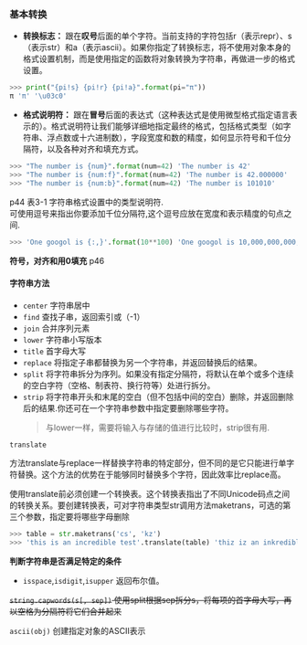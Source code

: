 ### 基本转换

- **转换标志：** 跟在**叹号**后面的单个字符。当前支持的字符包括r（表示repr）、s（表示str）和a（表示ascii）。如果你指定了转换标志，将不使用对象本身的格式设置机制，而是使用指定的函数将对象转换为字符串，再做进一步的格式设置。
```python
>>> print("{pi!s} {pi!r} {pi!a}".format(pi="π"))
π 'π' '\u03c0'
```


- **格式说明符：** 跟在**冒号**后面的表达式（这种表达式是使用微型格式指定语言表示的）。格式说明符让我们能够详细地指定最终的格式，包括格式类型（如字符串、浮点数或十六进制数），字段宽度和数的精度，如何显示符号和千位分隔符，以及各种对齐和填充方式。
```python
>>> "The number is {num}".format(num=42) 'The number is 42'
>>> "The number is {num:f}".format(num=42) 'The number is 42.000000'
>>> "The number is {num:b}".format(num=42) 'The number is 101010'
```
p44 表3-1 字符串格式设置中的类型说明符.  
可使用逗号来指出你要添加千位分隔符,这个逗号应放在宽度和表示精度的句点之间.
```python
>>> 'One googol is {:,}'.format(10**100) 'One googol is 10,000,000,000,000,000,000,000,000,000,000,000,000,000,000,000,000,000,000,00 0,000,000,000,000,000,000,000,000,000,000,000,000,000,000'
```

**符号，对齐和用0填充**  p46

#### 字符串方法

- `center` 字符串居中
- `find` 查找子串，返回索引或（-1）
- `join` 合并序列元素
- `lower` 字符串小写版本
- `title` 首字母大写
- `replace` 将指定子串都替换为另一个字符串，并返回替换后的结果。
- `split` 将字符串拆分为序列。如果没有指定分隔符，将默认在单个或多个连续的空白字符（空格、制表符、换行符等）处进行拆分。
- `strip` 将字符串开头和末尾的空白（但不包括中间的空白）删除，并返回删除后的结果.你还可在一个字符串参数中指定要删除哪些字符。
    >与lower一样，需要将输入与存储的值进行比较时，strip很有用.

`translate`   

方法translate与replace一样替换字符串的特定部分，但不同的是它只能进行单字符替换。这个方法的优势在于能够同时替换多个字符，因此效率比replace高。  

使用translate前必须创建一个转换表。这个转换表指出了不同Unicode码点之间的转换关系。要创建转换表，可对字符串类型str调用方法maketrans，可选的第三个参数，指定要将哪些字母删除    
```python
>>> table = str.maketrans('cs', 'kz')
>>> 'this is an incredible test'.translate(table) 'thiz iz an inkredible tezt'
```

**判断字符串是否满足特定的条件**

- `isspace`,`isdigit`,`isupper` 返回布尔值。

~~`string.capwords(s[, sep])` 使用split根据sep拆分s，将每项的首字母大写，再以空格为分隔符将它们合并起来~~

`ascii(obj)` 创建指定对象的ASCII表示

